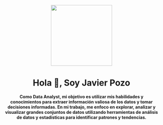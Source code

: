 <div id="header" align="center"> 
   <img src="https://media.giphy.com/media/SvckSy7fFviqrq8ClF/giphy.gif" width="200" />
   <h1 align="center">Hola 👋, Soy Javier Pozo</h1>
   <h4 align="center">Como Data Analyst, mi objetivo es utilizar mis habilidades y conocimientos para extraer información valiosa de los datos y tomar decisiones
     informadas. En mi trabajo, me enfoco en explorar, analizar y visualizar grandes conjuntos de datos utilizando herramientas de análisis de datos y estadísticas    
     para identificar patrones y tendencias.</h4>

<!--
**JavierPozoC/javierpozoc** is a ✨ _special_ ✨ repository because its `README.md` (this file) appears on your GitHub profile.

Here are some ideas to get you started:

- 🔭 I’m currently working on ...
- 🌱 I’m currently learning ...
- 👯 I’m looking to collaborate on ...
- 🤔 I’m looking for help with ...
- 💬 Ask me about ...
- 📫 How to reach me: ...
- 😄 Pronouns: ...
- ⚡ Fun fact: ...
-->
